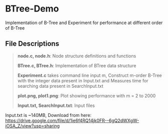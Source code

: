 # BTree-Demo
Implementation of B-Tree and Experiment for performance at different order of B-Tree

## File Descriptions
> <p><strong>node.c, node.h</strong>: Node structure definitions and functions </p>
> <p><strong>BTree.c, BTree.h</strong>: Implementation of BTree data structure </p>
> <p><strong>Experiment.c</strong> takes command line input m, Construct m-order B-Tree with the integer data present in Input.txt and Measures time for searching data present in SearchInput.txt </p>
> <p><strong>plot.png, plot1.png</strong>: Plot showing performance with m = 2 to 2000 </p>
> <p><strong>Input.txt, SearchInput.txt</strong>: Input files </p>

Input.txt is ~140MB, Download from here: https://drive.google.com/file/d/1ie6f4RQ14jk0FR--6gQ2dWXgW-iOSA_Z/view?usp=sharing
